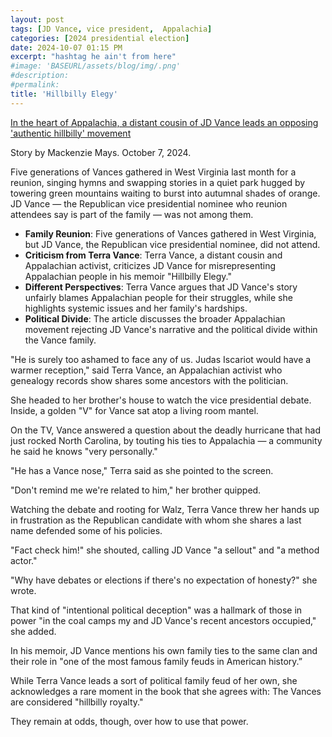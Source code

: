```yaml
---
layout: post
tags: [JD Vance, vice president,  Appalachia]
categories: [2024 presidential election]
date: 2024-10-07 01:15 PM
excerpt: "hashtag he ain't from here"
#image: 'BASEURL/assets/blog/img/.png'
#description:
#permalink:
title: 'Hillbilly Elegy'
---
```



[In the heart of Appalachia, a distant cousin of JD Vance leads an opposing 'authentic hillbilly' movement](https://www.latimes.com/politics/story/2024-10-07/in-the-heart-of-appalachia-a-distant-cousin-of-jd-vance-leads-an-opposing-authentic-hillbilly-movement)

Story by Mackenzie Mays. October 7, 2024.

Five generations of Vances gathered in West Virginia last month for a reunion, singing hymns and swapping stories in a quiet park hugged by towering green mountains waiting to burst into autumnal shades of orange. JD Vance — the Republican vice presidential nominee who reunion attendees say is part of the family — was not among them.

- **Family Reunion**: Five generations of Vances gathered in West Virginia, but JD Vance, the Republican vice presidential nominee, did not attend.
- **Criticism from Terra Vance**: Terra Vance, a distant cousin and Appalachian activist, criticizes JD Vance for misrepresenting Appalachian people in his memoir "Hillbilly Elegy."
- **Different Perspectives**: Terra Vance argues that JD Vance's story unfairly blames Appalachian people for their struggles, while she highlights systemic issues and her family's hardships.
- **Political Divide**: The article discusses the broader Appalachian movement rejecting JD Vance's narrative and the political divide within the Vance family.


"He is surely too ashamed to face any of us. Judas Iscariot would have a warmer reception," said Terra Vance, an Appalachian activist who genealogy records show shares some ancestors with the politician.

She headed to her brother's house to watch the vice presidential debate. Inside, a golden "V" for Vance sat atop a living room mantel.

On the TV, Vance answered a question about the deadly hurricane that had just rocked North Carolina, by touting his ties to Appalachia — a community he said he knows "very personally."

"He has a Vance nose," Terra said as she pointed to the screen.

"Don't remind me we're related to him," her brother quipped.

Watching the debate and rooting for Walz, Terra Vance threw her hands up in frustration as the Republican candidate with whom she shares a last name defended some of his policies.

"Fact check him!" she shouted, calling JD Vance "a sellout" and "a method actor."

"Why have debates or elections if there's no expectation of honesty?" she wrote.

That kind of "intentional political deception" was a hallmark of those in power "in the coal camps my and JD Vance's recent ancestors occupied," she added.

In his memoir, JD Vance mentions his own family ties to the same clan and their role in "one of the most famous family feuds in American history.”

While Terra Vance leads a sort of political family feud of her own, she acknowledges a rare moment in the book that she agrees with: The Vances are considered "hillbilly royalty."

They remain at odds, though, over how to use that power.


